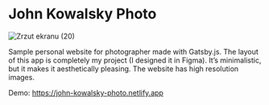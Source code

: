 # John Kowalsky Photo

![Zrzut ekranu (20)](https://user-images.githubusercontent.com/54410894/145692396-4cebc9a3-5608-4ccb-b078-0ed49a368e23.png)

Sample personal website for photographer made with Gatsby.js.
The layout of this app is completely my project (I designed it in Figma). It’s minimalistic, but it makes it aesthetically pleasing. The website has high resolution images.

Demo: https://john-kowalsky-photo.netlify.app

